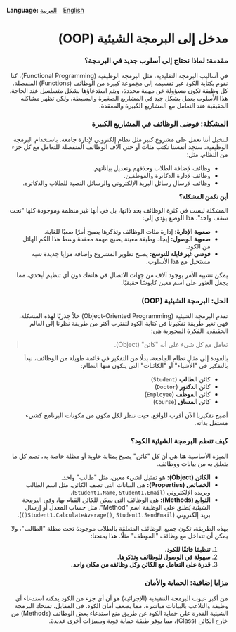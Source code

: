 ﻿</script><div style="text-align: left;">
<strong>Language:</strong>
<a href="#" onclick="switchLang('ar'); return false;" style="margin-right:10px;">العربية</a>
<a href="#" onclick="switchLang('en'); return false;">English</a>
</div>

<!-- بداية المحتوى العربي -->
<div id="arabic-content" dir="rtl" style="text-align: right;">

# مدخل إلى البرمجة الشيئية (OOP)

### مقدمة: لماذا نحتاج إلى أسلوب جديد في البرمجة؟

في أساليب البرمجة التقليدية، مثل البرمجة الوظيفية (Functional Programming)، كنا نقوم بكتابة الكود عبر تقسيمه إلى مجموعة كبيرة من الوظائف (Functions) المنفصلة. كل وظيفة تكون مسؤولة عن مهمة محددة، ويتم استدعاؤها بشكل متسلسل عند الحاجة. هذا الأسلوب يعمل بشكل جيد في المشاريع الصغيرة والبسيطة، ولكن تظهر مشاكله الحقيقية عند التعامل مع المشاريع الكبيرة والمعقدة.

### المشكلة: فوضى الوظائف في المشاريع الكبيرة

لنتخيل أننا نعمل على مشروع كبير مثل نظام إلكتروني لإدارة جامعة. باستخدام البرمجة الوظيفية، سنجد أنفسنا نكتب مئات أو حتى آلاف الوظائف المنفصلة للتعامل مع كل جزء من النظام، مثل:

* وظائف لإضافة الطلاب وحذفهم وتعديل بياناتهم.
* وظائف لإدارة الدكاترة والموظفين.
* وظائف لإرسال رسائل البريد الإلكتروني والرسائل النصية للطلاب والدكاترة.

<strong>أين تكمن المشكلة؟</strong>

المشكلة ليست في كثرة الوظائف بحد ذاتها، بل في أنها غير منظمة وموجودة كلها "تحت سقف واحد". هذا الوضع يؤدي إلى:
* <strong>صعوبة الإدارة:</strong> إدارة مئات الوظائف وتذكرها يصبح أمرًا صعبًا للغاية.
* <strong>صعوبة الوصول:</strong> إيجاد وظيفة معينة يصبح مهمة معقدة وسط هذا الكم الهائل من الكود.
* <strong>فوضى غير قابلة للتوسع:</strong> يصبح تطوير المشروع وإضافة مزايا جديدة شبه مستحيل مع هذا الأسلوب.

يمكن تشبيه الأمر بوجود آلاف من جهات الاتصال في هاتفك دون أي تنظيم أبجدي، مما يجعل العثور على اسم معين كابوسًا حقيقيًا.

### الحل: البرمجة الشيئية (OOP)

تقدم البرمجة الشيئية (Object-Oriented Programming) حلاً جذريًا لهذه المشكلة، فهي تغير طريقة تفكيرنا في كتابة الكود لتقترب أكثر من طريقة نظرنا إلى العالم الحقيقي. الفكرة المحورية هي:

<blockquote>تعامل مع كل شيء على أنه "كائن" (Object).</blockquote>

بالعودة إلى مثال نظام الجامعة، بدلًا من التفكير في قائمة طويلة من الوظائف، نبدأ بالتفكير في "الأشياء" أو "الكائنات" التي يتكون منها النظام:
* كائن <strong>الطالب</strong> (<code>Student</code>)
* كائن <strong>الدكتور</strong> (<code>Doctor</code>)
* كائن <strong>الموظف</strong> (<code>Employee</code>)
* كائن <strong>المساق</strong> (<code>Course</code>)

أصبح تفكيرنا الآن أقرب للواقع، حيث ننظر لكل مكون من مكونات البرنامج كشيء مستقل بذاته.

### كيف تنظم البرمجة الشيئية الكود؟

الميزة الأساسية هنا هي أن كل "كائن" يصبح بمثابة حاوية أو مظلة خاصة به، تضم كل ما يتعلق به من بيانات ووظائف.

* <strong>الكائن (Object):</strong> هو تمثيل لشيء معين، مثل "طالب" واحد.
* <strong>الخصائص (Properties):</strong> هي البيانات التي تصف الكائن، مثل اسم الطالب وبريده الإلكتروني (<code>Student1.Name</code>, <code>Student1.Email</code>).
* <strong>التوابع (Methods):</strong> هي الوظائف التي يمكن للكائن القيام بها، وفي البرمجة الشيئية يُطلق على الوظيفة اسم "Method". مثل حساب المعدل أو إرسال بريد إلكتروني (<code>Student1.CalculateAverage()</code>, <code>Student1.SendEmail()</code>).

بهذه الطريقة، تكون جميع الوظائف المتعلقة بالطلاب موجودة تحت مظلة "الطالب"، ولا يمكن أن تتداخل مع وظائف "الموظف" مثلًا. هذا يمنحنا:

1. <strong>تنظيمًا فائقًا للكود.</strong>
2. <strong>سهولة في الوصول للوظائف وتذكرها.</strong>
3. <strong>قدرة على التعامل مع الكائن وكل وظائفه من مكان واحد.</strong>

### مزايا إضافية: الحماية والأمان

من أكبر عيوب البرمجة التنفيذية (الإجرائية) هو أن أي جزء من الكود يمكنه استدعاء أي وظيفة والتلاعب بالبيانات مباشرة، مما يضعف أمان الكود. في المقابل، تمنحك البرمجة الشيئية القدرة على حماية الكود عن طريق منع استدعاء بعض الوظائف (Methods) من خارج الكائن (Class)، مما يوفر طبقة حماية قوية ومميزات أخرى عديدة.

</div>

<!-- بداية المحتوى الإنجليزي -->
<div id="english-content" dir="ltr" style="text-align: left; display:none;">

# Introduction to Object-Oriented Programming (OOP)

### Introduction: Why do we need a new programming paradigm?

In traditional programming paradigms, such as Functional Programming, code is written by dividing it into a large number of separate functions. Each function is responsible for a specific task and is called sequentially when needed. This approach works well for small and simple projects, but its real problems appear when dealing with large and complex projects.

### The problem: Function chaos in large projects

Imagine working on a large project like an electronic university management system. Using functional programming, you would end up writing hundreds or even thousands of separate functions to handle every part of the system, such as:

* Functions to add, delete, and edit student data.
* Functions to manage professors and employees.
* Functions to send emails and text messages to students and professors.

<strong>Where is the problem?</strong>

The problem is not the number of functions itself, but that they are unorganized and all exist "under one roof". This leads to:
* <strong>Difficult management:</strong> Managing hundreds of functions and remembering them becomes extremely difficult.
* <strong>Difficult access:</strong> Finding a specific function becomes a complex task amid this huge amount of code.
* <strong>Unscalable chaos:</strong> Developing the project and adding new features becomes nearly impossible with this approach.

It's like having thousands of contacts in your phone without any alphabetical organization, making finding a specific name a real nightmare.

### The solution: Object-Oriented Programming (OOP)

Object-Oriented Programming (OOP) offers a radical solution to this problem, changing the way we think about writing code to be closer to how we view the real world. The central idea is:

<blockquote>Treat everything as an "Object".</blockquote>

Returning to the university system example, instead of thinking of a long list of functions, we start thinking about the "things" or "objects" that make up the system:
* <strong>Student</strong> object (<code>Student</code>)
* <strong>Professor</strong> object (<code>Doctor</code>)
* <strong>Employee</strong> object (<code>Employee</code>)
* <strong>Course</strong> object (<code>Course</code>)

Now our thinking is closer to reality, as we see each component of the program as an independent entity.

### How does OOP organize code?

The main advantage here is that each "object" becomes a container or umbrella for everything related to it, including data and functions.

* <strong>Object:</strong> Represents a specific thing, like a single student.
* <strong>Properties:</strong> The data that describes the object, such as the student's name and email (<code>Student1.Name</code>, <code>Student1.Email</code>).
* <strong>Methods:</strong> The functions the object can perform. In OOP, a function is called a "Method", such as calculating the average or sending an email (<code>Student1.CalculateAverage()</code>, <code>Student1.SendEmail()</code>).

This way, all functions related to students are under the "Student" umbrella and cannot interfere with "Employee" functions, for example. This gives us:

1. <strong>Superior code organization.</strong>
2. <strong>Ease of accessing and remembering functions.</strong>
3. <strong>Ability to handle the object and all its functions from one place.</strong>

### Additional advantages: Protection and security

One of the biggest drawbacks of procedural programming is that any part of the code can call any function and manipulate data directly, weakening code security. In contrast, OOP gives you the ability to protect code by preventing some methods from being called from outside the class, providing a strong protection layer and many other advantages.

</div>

<script>
  function switchLang(lang) {
    document.getElementById('arabic-content').style.display = lang === 'ar' ? 'block' : 'none';
    document.getElementById('english-content').style.display = lang === 'en' ? 'block' : 'none';
    window.history.replaceState(null, '', '?lang=' + lang);
  }

  const urlParams = new URLSearchParams(window.location.search);
  const lang = urlParams.get('lang') || 'ar';
  switchLang(lang);
</script>
